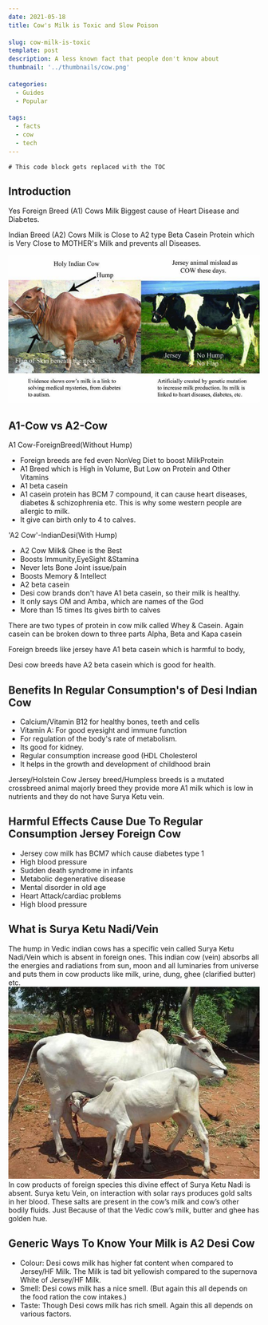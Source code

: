 ```yaml
---
date: 2021-05-18
title: Cow's Milk is Toxic and Slow Poison
  
slug: cow-milk-is-toxic
template: post
description: A less known fact that people don't know about
thumbnail: '../thumbnails/cow.png'

categories:
  - Guides
  - Popular
  
tags:
  - facts
  - cow
  - tech
---
```

```toc
# This code block gets replaced with the TOC
```


## Introduction

Yes Foreign Breed (A1) Cows Milk
Biggest cause of Heart Disease and Diabetes.

Indian Breed (A2) Cows Milk is Close to A2 type Beta Casein Protein which is Very Close to MOTHER's Milk and prevents all Diseases.

![Desi Indian Cow vs Foreign Cow](../images/post-images/cow-milk-is-toxic/DESI_COW_Vs_Jersey_Animal.jpg)

## A1-Cow vs A2-Cow

A1 Cow-ForeignBreed(Without Hump)

- Foreign breeds are fed even NonVeg Diet to boost MilkProtein
- A1 Breed which is High in Volume, But Low on Protein and Other Vitamins
- A1 beta casein
- A1 casein protein has BCM 7 compound, it can cause heart diseases, diabetes & schizophrenia etc. This is why some western people are allergic to milk.  
- It give can birth only to 4 to calves.

'A2 Cow'-IndianDesi(With Hump)

- A2 Cow Milk& Ghee is the Best
- Boosts Immunity,EyeSight &Stamina
- Never lets Bone Joint issue/pain
- Boosts Memory & Intellect
- A2 beta casein 
- Desi cow brands don't have A1 beta casein, so their milk is healthy.
- It only says OM and Amba, which are names of the God
- More than 15 times Its gives birth to calves

There are two types of protein in cow milk called Whey & Casein.
Again casein can be broken down to three parts
Alpha, Beta and Kapa casein

Foreign breeds like jersey have A1 beta casein which is harmful to body,

Desi cow breeds have A2 beta casein which is good for health.

## Benefits In Regular Consumption's of Desi Indian Cow

- Calcium/Vitamin B12 for healthy bones, teeth and cells
- Vitamin A: For good eyesight and immune function
- For regulation of the body's rate of metabolism.
- Its good for kidney.
- Regular consumption increase good (HDL Cholesterol
- It helps in the growth and development of childhood brain

Jersey/Holstein Cow Jersey breed/Humpless breeds is a mutated crossbreed animal majorly breed they provide more A1 milk which is low in nutrients and they do not have Surya Ketu vein.

## Harmful Effects Cause Due To Regular Consumption Jersey Foreign Cow

- Jersey cow milk has BCM7 which cause diabetes type 1
- High blood pressure
- Sudden death syndrome in infants
- Metabolic degenerative disease
- Mental disorder in old age
- Heart Attack/cardiac problems
- High blood pressure

## What is Surya Ketu Nadi/Vein

The hump in Vedic indian cows has a specific vein called Surya Ketu Nadi/Vein which is absent in foreign ones. This indian cow (vein) absorbs all the energies and radiations from sun, moon and all luminaries from universe and puts them in cow products like milk, urine, dung, ghee (clarified butter) etc.
![Desi Indian Cow vs Foreign Cow](../images/post-images/cow-milk-is-toxic/Cow_Hump.jpg)
In cow products of foreign species this divine effect of Surya Ketu Nadi is absent.
Surya ketu Vein, on interaction with solar rays produces gold salts in her blood. These salts are present in the cow’s milk and cow’s other bodily fluids. Just Because of that the Vedic cow’s milk, butter and ghee has golden hue.

## Generic Ways To Know Your Milk is A2 Desi Cow

- Colour: Desi cows milk has higher fat content when compared to Jersey/HF Milk. The Milk is tad bit yellowish compared to the supernova White of Jersey/HF Milk.
- Smell: Desi cows milk has a nice smell. (But again this all depends on the food ration the cow intakes.)
- Taste: Though Desi cows milk has rich smell. Again this all depends on various factors.